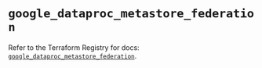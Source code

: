 # `google_dataproc_metastore_federation`

Refer to the Terraform Registry for docs: [`google_dataproc_metastore_federation`](https://registry.terraform.io/providers/hashicorp/google-beta/6.9.0/docs/resources/google_dataproc_metastore_federation).
